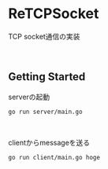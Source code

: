 # ReTCPSocket

TCP socket通信の実装


<br>

## Getting Started

serverの起動

```
go run server/main.go
```

<br>

clientからmessageを送る
```
go run client/main.go hoge
```